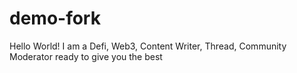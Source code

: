 # demo-fork

Hello World! I am a Defi, Web3, Content Writer, Thread, Community Moderator ready to give you the best


